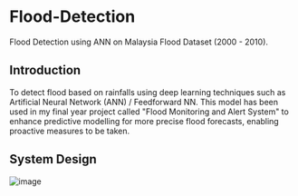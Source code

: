 # Flood-Detection
Flood Detection using ANN on Malaysia Flood Dataset (2000 - 2010).

## Introduction
To detect flood based on rainfalls using deep learning techniques such as Artificial Neural Network (ANN) / Feedforward NN. This model has been used in my final year project called "Flood Monitoring and Alert System" to enhance predictive modelling for more precise flood forecasts, enabling proactive measures to be taken.

## System Design
![image](https://github.com/Hm-08/Flood-Detection/assets/64012738/1b6f2f0b-3a1c-4c7a-8c8d-94a498c8e27c)
